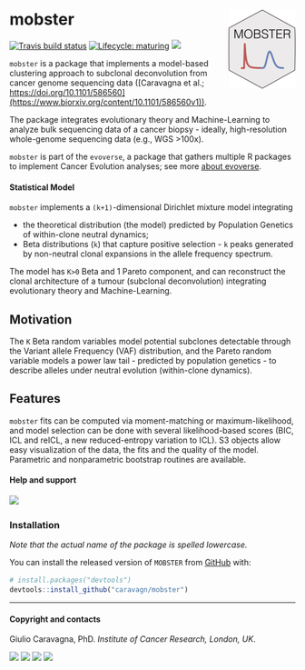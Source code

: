 
# mobster <a href='https://caravagn.github.io/mobster'><img src='man/figures/logo.png' align="right" height="139" /></a>

<!-- badges: start -->

[![Travis build
status](https://travis-ci.org/caravagn/mobster.svg?branch=master)](https://travis-ci.org/caravagn/mobster)
[![Lifecycle:
maturing](https://img.shields.io/badge/lifecycle-maturing-blue.svg)](https://www.tidyverse.org/lifecycle/#maturing)
[![](https://img.shields.io/badge/Part%20of-evoverse-blue.svg)](https://caravagn.github.io/evoverse)
<!-- badges: end -->

`mobster` is a package that implements a model-based clustering approach
to subclonal deconvolution from cancer genome sequencing data
([Caravagna et al.;
https://doi.org/10.1101/586560](https://www.biorxiv.org/content/10.1101/586560v1)).

The package integrates evolutionary theory and Machine-Learning to
analyze bulk sequencing data of a cancer biopsy - ideally,
high-resolution whole-genome sequencing data (e.g., WGS \>100x).

`mobster` is part of the `evoverse`, a package that gathers multiple R
packages to implement Cancer Evolution analyses; see more [about
evoverse](https://caravagn.github.io/evoverse).

#### Statistical Model

`mobster` implements a `(k+1)`-dimensional Dirichlet mixture model
integrating

  - the theoretical distribution (the model) predicted by Population
    Genetics of within-clone neutral dynamics;
  - Beta distributions (`k`) that capture positive selection - `k` peaks
    generated by non-neutral clonal expansions in the allele frequency
    spectrum.

The model has `K>0` Beta and 1 Pareto component, and can reconstruct the
clonal architecture of a tumour (subclonal deconvolution) integrating
evolutionary theory and Machine-Learning.

## Motivation

The `K` Beta random variables model potential subclones detectable
through the Variant allele Frequency (VAF) distribution, and the Pareto
random variable models a power law tail - predicted by population
genetics - to describe alleles under neutral evolution (within-clone
dynamics).

## Features

`mobster` fits can be computed via moment-matching or
maximum-likelihood, and model selection can be done with several
likelihood-based scores (BIC, ICL and reICL, a new reduced-entropy
variation to ICL). S3 objects allow easy visualization of the data, the
fits and the quality of the model. Parametric and nonparametric
bootstrap routines are
available.

#### Help and support

[![](https://img.shields.io/badge/GitHub%20Pages-https://caravagn.github.io/mobster/-yellow.svg)](https://caravagn.github.io/mobster)

### Installation

*Note that the actual name of the package is spelled lowercase.*

You can install the released version of `MOBSTER` from
[GitHub](https://github.com/) with:

``` r
# install.packages("devtools")
devtools::install_github("caravagn/mobster")
```

-----

#### Copyright and contacts

Giulio Caravagna, PhD. *Institute of Cancer Research, London,
UK*.

[![](https://img.shields.io/badge/Email-gcaravagn@gmail.com-seagreen.svg)](mailto:gcaravagn@gmail.com)
[![](https://img.shields.io/badge/Github-caravagn-seagreen.svg)](https://github.com/caravagn)
[![](https://img.shields.io/badge/Twitter-@gcaravagna-steelblue.svg)](https://twitter.com/gcaravagna)
[![](https://img.shields.io/badge/Personal%20webpage-https://bit.ly/2kc9E6Y-red.svg)](https://sites.google.com/site/giuliocaravagna/)
